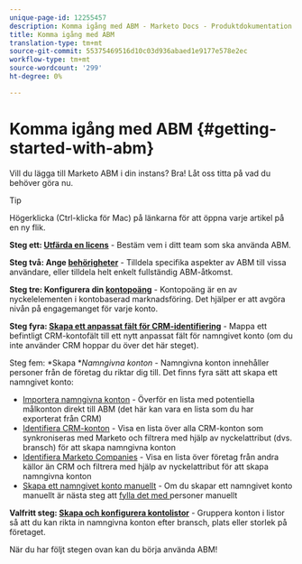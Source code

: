 ```yaml
---
unique-page-id: 12255457
description: Komma igång med ABM - Marketo Docs - Produktdokumentation
title: Komma igång med ABM
translation-type: tm+mt
source-git-commit: 55375469516d10c03d936abaed1e9177e578e2ec
workflow-type: tm+mt
source-wordcount: '299'
ht-degree: 0%

---
```



# Komma igång med ABM {#getting-started-with-abm}

Vill du lägga till Marketo ABM i din instans? Bra! Låt oss titta på vad du behöver göra nu.

>[!TIP]
>
>Högerklicka (Ctrl-klicka för Mac) på länkarna för att öppna varje artikel på en ny flik.

**Steg ett:  [Utfärda en licens](/help/marketo/product-docs/account-based-marketing/setup-abm/issue-a-license.md)**  - Bestäm vem i ditt team som ska använda ABM.

**Steg två: Ange  [behörigheter](/help/marketo/product-docs/account-based-marketing/setup-abm/permissions.md)**  - Tilldela specifika aspekter av ABM till vissa användare, eller tilldela helt enkelt fullständig ABM-åtkomst.

**Steg tre: Konfigurera din  [kontopoäng](/help/marketo/product-docs/account-based-marketing/setup-abm/account-score.md)**  - Kontopoäng är en av nyckelelementen i kontobaserad marknadsföring. Det hjälper er att avgöra nivån på engagemanget för varje konto.

**Steg fyra:  [Skapa ett anpassat fält för CRM-identifiering](/help/marketo/product-docs/account-based-marketing/setup-abm/create-a-custom-field-for-crm-discovery.md)**  - Mappa ett befintligt CRM-kontofält till ett nytt anpassat fält för namngivet konto (om du inte använder CRM hoppar du över det här steget).

Steg fem: *Skapa **Namngivna konton* - Namngivna konton innehåller personer från de företag du riktar dig till. Det finns fyra sätt att skapa ett namngivet konto:

* [Importera namngivna konton](/help/marketo/product-docs/account-based-marketing/target/named-accounts/import-named-accounts.md) - Överför en lista med potentiella målkonton direkt till ABM (det här kan vara en lista som du har exporterat från CRM)
* [Identifiera CRM-konton](/help/marketo/product-docs/account-based-marketing/target/named-accounts/discover-accounts.md#discover-crm-accounts)  - Visa en lista över alla CRM-konton som synkroniseras med Marketo och filtrera med hjälp av nyckelattribut (dvs. bransch) för att skapa namngivna konton
* [Identifiera Marketo Companies](/help/marketo/product-docs/account-based-marketing/target/named-accounts/discover-accounts.md#discover-marketo-companies)  - Visa en lista över företag från andra källor än CRM och filtrera med hjälp av nyckelattribut för att skapa namngivna konton
* [Skapa ett namngivet konto manuellt](/help/marketo/product-docs/account-based-marketing/target/named-accounts/create-a-named-account.md) - Om du skapar ett namngivet konto manuellt är nästa steg att  [fylla det med ](/help/marketo/product-docs/account-based-marketing/target/named-accounts/add-people-to-a-named-account.md) personer manuellt

**Valfritt steg:  [Skapa och konfigurera kontolistor](/help/marketo/product-docs/account-based-marketing/target/account-lists.md#create-a-new-account-list)**  - Gruppera konton i listor så att du kan rikta in namngivna konton efter bransch, plats eller storlek på företaget.

När du har följt stegen ovan kan du börja använda ABM!
